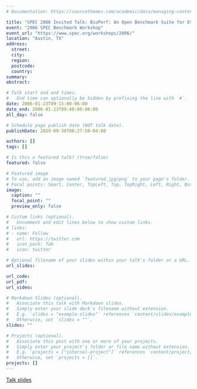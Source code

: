 ```yaml
---
# Documentation: https://sourcethemes.com/academic/docs/managing-content/

title: "SPEC 2006 Invited Talk: BioPerf: An Open Benchmark Suite for Evaluating Computer Architecture on Bioinformatics and Life Science Applications"
event: "2006 SPEC Benchmark Workshop"
event_url: "https://www.spec.org/workshops/2006/"
location: "Austin, TX"
address:
  street:
  city:
  region:
  postcode:
  country:
summary:
abstract:

# Talk start and end times.
#   End time can optionally be hidden by prefixing the line with `#`.
date: 2006-01-23T09:15:00-06:00
date_end: 2006-01-23T09:40:00-06:00
all_day: false

# Schedule page publish date (NOT talk date).
publishDate: 2019-09-30T08:27:50-04:00

authors: []
tags: []

# Is this a featured talk? (true/false)
featured: false

# Featured image
# To use, add an image named `featured.jpg/png` to your page's folder. 
# Focal points: Smart, Center, TopLeft, Top, TopRight, Left, Right, BottomLeft, Bottom, BottomRight.
image:
  caption: ""
  focal_point: ""
  preview_only: false

# Custom links (optional).
#   Uncomment and edit lines below to show custom links.
# links:
# - name: Follow
#   url: https://twitter.com
#   icon_pack: fab
#   icon: twitter

# Optional filename of your slides within your talk's folder or a URL.
url_slides:

url_code:
url_pdf:
url_video:

# Markdown Slides (optional).
#   Associate this talk with Markdown slides.
#   Simply enter your slide deck's filename without extension.
#   E.g. `slides = "example-slides"` references `content/slides/example-slides.md`.
#   Otherwise, set `slides = ""`.
slides: ""

# Projects (optional).
#   Associate this post with one or more of your projects.
#   Simply enter your project's folder or file name without extension.
#   E.g. `projects = ["internal-project"]` references `content/project/deep-learning/index.md`.
#   Otherwise, set `projects = []`.
projects: []
---
```


[Talk slides](https://www.spec.org/workshops/2006/slides/01-DavidBader.ppt)
